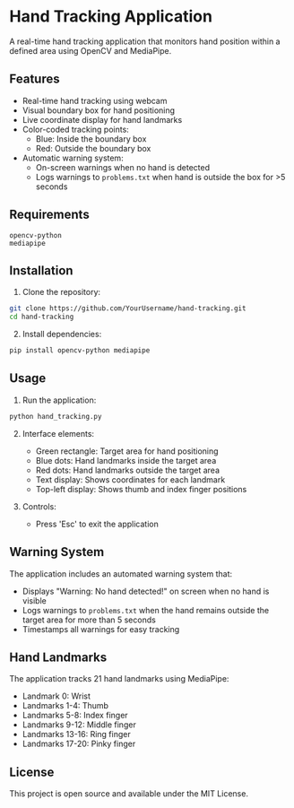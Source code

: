 # Hand Tracking Application

A real-time hand tracking application that monitors hand position within a defined area using OpenCV and MediaPipe.

## Features

- Real-time hand tracking using webcam
- Visual boundary box for hand positioning
- Live coordinate display for hand landmarks
- Color-coded tracking points:
  - Blue: Inside the boundary box
  - Red: Outside the boundary box
- Automatic warning system:
  - On-screen warnings when no hand is detected
  - Logs warnings to `problems.txt` when hand is outside the box for >5 seconds

## Requirements

```
opencv-python
mediapipe
```

## Installation

1. Clone the repository:
```bash
git clone https://github.com/YourUsername/hand-tracking.git
cd hand-tracking
```

2. Install dependencies:
```bash
pip install opencv-python mediapipe
```

## Usage

1. Run the application:
```bash
python hand_tracking.py
```

2. Interface elements:
   - Green rectangle: Target area for hand positioning
   - Blue dots: Hand landmarks inside the target area
   - Red dots: Hand landmarks outside the target area
   - Text display: Shows coordinates for each landmark
   - Top-left display: Shows thumb and index finger positions

3. Controls:
   - Press 'Esc' to exit the application

## Warning System

The application includes an automated warning system that:
- Displays "Warning: No hand detected!" on screen when no hand is visible
- Logs warnings to `problems.txt` when the hand remains outside the target area for more than 5 seconds
- Timestamps all warnings for easy tracking

## Hand Landmarks

The application tracks 21 hand landmarks using MediaPipe:
- Landmark 0: Wrist
- Landmarks 1-4: Thumb
- Landmarks 5-8: Index finger
- Landmarks 9-12: Middle finger
- Landmarks 13-16: Ring finger
- Landmarks 17-20: Pinky finger

## License

This project is open source and available under the MIT License.
